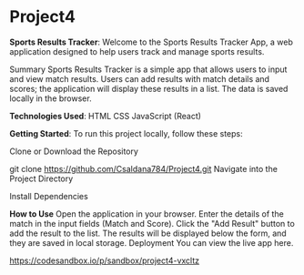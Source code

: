 # Project4
**Sports Results Tracker**:
Welcome to the Sports Results Tracker App, a web application designed to help users track and manage sports results.

Summary
Sports Results Tracker is a simple app that allows users to input and view match results. Users can add results with match details and scores; the application will display these results in a list. The data is saved locally in the browser.

**Technologies Used**:
HTML
CSS
JavaScript (React)

**Getting Started**:
To run this project locally, follow these steps:

Clone or Download the Repository

git clone https://github.com/Csaldana784/Project4.git
Navigate into the Project Directory


Install Dependencies


**How to Use**
Open the application in your browser.
Enter the details of the match in the input fields (Match and Score).
Click the "Add Result" button to add the result to the list.
The results will be displayed below the form, and they are saved in local storage.
Deployment
You can view the live app here.

https://codesandbox.io/p/sandbox/project4-vxcltz


